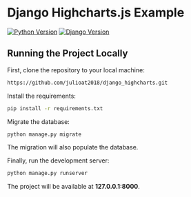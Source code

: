 # Django Highcharts.js Example

[![Python Version](https://img.shields.io/badge/python-3.6-brightgreen.svg)](https://python.org)
[![Django Version](https://img.shields.io/badge/django-2.0-brightgreen.svg)](https://djangoproject.com)


## Running the Project Locally

First, clone the repository to your local machine:

```bash
https://github.com/julioat2018/django_highcharts.git
```

Install the requirements:

```bash
pip install -r requirements.txt
```

Migrate the database:

```bash
python manage.py migrate
```

The migration will also populate the database.

Finally, run the development server:

```bash
python manage.py runserver
```

The project will be available at **127.0.0.1:8000**.
